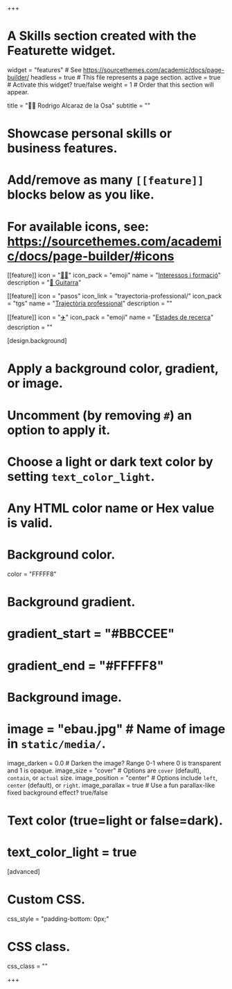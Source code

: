 +++
# A Skills section created with the Featurette widget.
widget = "features"  # See https://sourcethemes.com/academic/docs/page-builder/
headless = true  # This file represents a page section.
active = true  # Activate this widget? true/false
weight = 1  # Order that this section will appear.

title = "👨‍🔬 Rodrigo Alcaraz de la Osa"
subtitle = ""

# Showcase personal skills or business features.
# 
# Add/remove as many `[[feature]]` blocks below as you like.
# 
# For available icons, see: https://sourcethemes.com/academic/docs/page-builder/#icons

[[feature]]
  icon = "[👨‍🎓](interessos-formacio)"
  icon_pack = "emoji"
  name = "[Interessos i formació](interessos-formacio)"
  description = "[🎸 Guitarra](interessos-formacio/#guitarra)"  
  
[[feature]]
  icon = "pasos"
  icon_link = "trayectoria-professional/"
  icon_pack = "tgs"
  name = "[Trajectòria professional](trayectoria-professional)"
  description = ""
  
[[feature]]
  icon = "[✈️](estades-recerca)"
  icon_pack = "emoji"
  name = "[Estades de recerca](estades-recerca)"
  description = ""
   

[design.background]
  # Apply a background color, gradient, or image.
  #   Uncomment (by removing `#`) an option to apply it.
  #   Choose a light or dark text color by setting `text_color_light`.
  #   Any HTML color name or Hex value is valid.
  
  # Background color.
  color = "FFFFF8"
  
  # Background gradient.
  # gradient_start = "#BBCCEE"
  # gradient_end = "#FFFFF8"
  
  # Background image.
  # image = "ebau.jpg"  # Name of image in `static/media/`.
  image_darken = 0.0  # Darken the image? Range 0-1 where 0 is transparent and 1 is opaque.
  image_size = "cover"  #  Options are `cover` (default), `contain`, or `actual` size.
  image_position = "center"  # Options include `left`, `center` (default), or `right`.
  image_parallax = true  # Use a fun parallax-like fixed background effect? true/false

  # Text color (true=light or false=dark).
  # text_color_light = true    

[advanced]
 # Custom CSS. 
 css_style = "padding-bottom: 0px;"
 
 # CSS class.
 css_class = ""

+++
